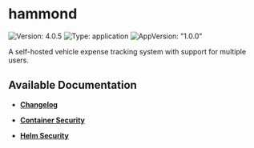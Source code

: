 # hammond

![Version: 4.0.5](https://img.shields.io/badge/Version-4.0.5-informational?style=flat-square) ![Type: application](https://img.shields.io/badge/Type-application-informational?style=flat-square) ![AppVersion: "1.0.0"](https://img.shields.io/badge/AppVersion-"1.0.0"-informational?style=flat-square)

A self-hosted vehicle expense tracking system with support for multiple users.

## Available Documentation

- [**Changelog**](CHANGELOG)

- [**Container Security**](container-security)

- [**Helm Security**](helm-security)

